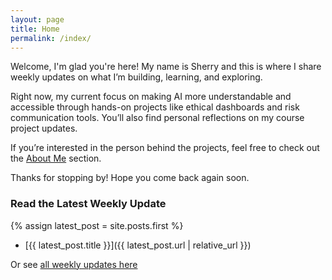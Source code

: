 ```yaml
---
layout: page
title: Home
permalink: /index/
---
```


Welcome, I'm glad you're here! My name is Sherry and this is where I share weekly updates on what I’m building, learning, and exploring. 

Right now, my current focus on making AI more understandable and accessible through hands-on projects like ethical dashboards and risk communication tools. You’ll also find personal reflections on my course project updates.

If you’re interested in the person behind the projects, feel free to check out the [About Me](/about/) section.

Thanks for stopping by! Hope you come back again soon.

### Read the Latest Weekly Update

{% assign latest_post = site.posts.first %}
- [{{ latest_post.title }}]({{ latest_post.url | relative_url }})

Or see [all weekly updates here](/blog/)
